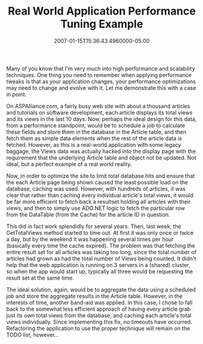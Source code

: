 ﻿---
title: Real World Application Performance Tuning Example
date: "2007-01-15T15:36:43.4960000-05:00"
description: Many of you know that I'm very much into high performance and scalability techniques. One thing you need to remember when applying performance tweaks is that as your application changes, your performance optimizations may need to change and evolve with it.
featuredImage: img/real-world-application-performance-tuning-example-featured.png
---

Many of you know that I'm very much into high performance and scalability techniques. One thing you need to remember when applying performance tweaks is that as your application changes, your performance optimizations may need to change and evolve with it. Let me demonstrate this with a case in point.

On ASPAlliance.com, a fairly busy web site with about a thousand articles and tutorials on software development, each article displays its total views and its views in the last 10 days. Now, perhaps the ideal design for this data, from a performance standpoint, would be to schedule a job to calculate these fields and store them in the database in the Article table, and then fetch them as simple data elements when the rest of the article data is fetched. However, as this is a real-world application with some legacy baggage, the Views data was actually hacked into the display page with the requirement that the underlying Article table and object not be updated. Not ideal, but a perfect example of a real world reality.

Now, in order to optimize the site to limit total database hits and ensure that the each Article page being shown caused the least possible load on the database, caching was used. However, with hundreds of articles, it was clear that rather than caching every individual article's total views, it would be far more efficient to fetch back a resultset holding all articles with their views, and then to simply use ADO.NET logic to fetch the particular row from the DataTable (from the Cache) for the article ID in question.

This did in fact work splendidly for several years. Then, last week, the GetTotalViews method started to time out. At first it was only once or twice a day, but by the weekend it was happening several times per hour (basically every time the cache expired). The problem was that fetching the entire result set for all articles was taking too long, since the total number of articles had grown as had the total number of Views being counted. It didn't help that the web application is running on 3 servers in a (shared) cluster, so when the app would start up, typically all three would be requesting the result set at the same time.

The ideal solution, again, would be to aggregate the data using a scheduled job and store the aggregate results in the Article table. However, in the interests of time, another band-aid was applied. In this case, I chose to fall back to the somewhat less efficient approach of having every article grab just its own total views from the database, and caching each article's total views individually. Since implementing this fix, no timeouts have occurred. Refactoring the application to use the proper technique will remain on the TODO list, however…

